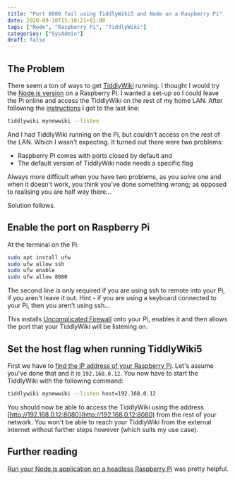 ```yaml
---
title: "Port 8080 fail using TiddlyWiki5 and Node on a Raspberry Pi"
date: 2020-09-18T15:10:21+01:00
tags: ["Node", "Raspberry Pi", "TiddlyWiki"]
categories: ["SysAdmin"]
draft: false
---
```


## The Problem

There seem a ton of ways to get [TiddlyWiki](https://tiddlywiki.com/) running.  I thought I would try the [Node.js version](https://github.com/Jermolene/TiddlyWiki5) on a Raspberry Pi.  I wanted a set-up so I could leave the Pi online and access the TiddlyWiki on the rest of my home LAN.  After following the [instructions](https://tiddlywiki.com/static/Installing%2520TiddlyWiki%2520on%2520Node.js.html) I got to the last line:

```bash
tiddlywiki mynewwiki --listen
```

And I had TiddlyWiki running on the Pi, but couldn't access  on the rest of the LAN.  Which I wasn't expecting.  It turned out there were two problems:

-  Raspberry Pi comes with ports closed by default and
-  The default version of TiddlyWiki node needs a specific flag

Always more difficult when you have two problems, as you solve one and when it doesn't work, you think you've done something wrong; as opposed to realising you are half way there...  

Solution follows.

## Enable the port on Raspberry Pi

At the terminal on the Pi:

```bash
sudo apt install ufw
sudo ufw allow ssh
sudo ufw enable
sudo ufw allow 8080
```

The second line is only required if you are using ssh to remote into your Pi, if you aren't leave it out.  Hint - if you are using a keyboard connected to your Pi, then you aren't using ssh...

This installs [Uncomplicated Firewall](https://en.wikipedia.org/wiki/Uncomplicated_Firewall) onto your Pi, enables it and then allows the port that your TiddlyWiki will be listening on.

## Set the host flag when running TiddlyWiki5

First we have to [find the IP address of your Raspberry Pi](https://www.raspberrypi.org/documentation/remote-access/ip-address.md).  Let's assume you've done that and it is `192.168.0.12`.  You now have to start the TiddlyWiki with the following command:

```bash
tiddlywiki mynewwiki --listen host=192.168.0.12
```

You should now be able to access the TiddlyWiki using the address [http://192.168.0.12:8080](http://192.168.0.12:8080) from the rest of your network.  You won't be able to reach your TiddlyWiki from the external internet without further steps however (which suits my use case).

## Further reading

[Run your Node.js application on a headless Raspberry Pi](https://dev.to/bogdaaamn/run-your-nodejs-application-on-a-headless-raspberry-pi-4jnn) was pretty helpful.
